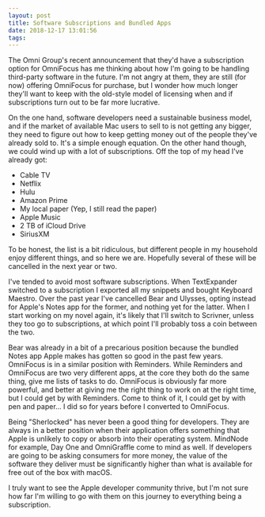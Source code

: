 ```yaml
---
layout: post
title: Software Subscriptions and Bundled Apps
date: 2018-12-17 13:01:56
tags: 
---
```


The Omni Group's recent announcement that they'd have a subscription option for OmniFocus has me thinking about how I'm going to be handling third-party software in the future. I'm not angry at them, they are still (for now) offering OmniFocus for purchase, but I wonder how much longer they'll want to keep with the old-style model of licensing when and if subscriptions turn out to be far more lucrative. 

On the one hand, software developers need a sustainable business model, and if the market of available Mac users to sell to is not getting any bigger, they need to figure out how to keep getting money out of the people they've already sold to. It's a simple enough equation. On the other hand though, we could wind up with a lot of subscriptions. Off the top of my head I've already got:

* Cable TV
* Netflix
* Hulu
* Amazon Prime
* My local paper (Yep, I still read the paper)
* Apple Music
* 2 TB of iCloud Drive
* SiriusXM

To be honest, the list is a bit ridiculous, but different people in my household enjoy different things, and so here we are. Hopefully several of these will be cancelled in the next year or two.

I've tended to avoid most software subscriptions. When TextExpander switched to a subscription I exported all my snippets and bought Keyboard Maestro. Over the past year I've cancelled Bear and Ulysses, opting instead for Apple's Notes app for the former, and nothing yet for the latter. When I start working on my novel again, it's likely that I'll switch to Scrivner, unless they too go to subscriptions, at which point I'll probably toss a coin between the two. 

Bear was already in a bit of a precarious position because the bundled Notes app Apple makes has gotten so good in the past few years. OmniFocus is in a similar position with Reminders. While Reminders and OmniFocus are two very different apps, at the core they both do the same thing, give me lists of tasks to do. OmniFocus is obviously far more powerful, and better at giving me the right thing to work on at the right time, but I could get by with Reminders. Come to think of it, I could get by with pen and paper… I did so for years before I converted to OmniFocus. 

Being "Sherlocked" has never been a good thing for developers. They are always in a better position when their application offers something that Apple is unlikely to copy or absorb into their operating system. MindNode for example, Day One and OmniGraffle come to mind as well. If developers are going to be asking consumers for more money, the value of the software they deliver must be significantly higher than what is available for free out of the box with macOS. 

I truly want to see the Apple developer community thrive, but I'm not sure how far I'm willing to go with them on this journey to everything being a subscription. 